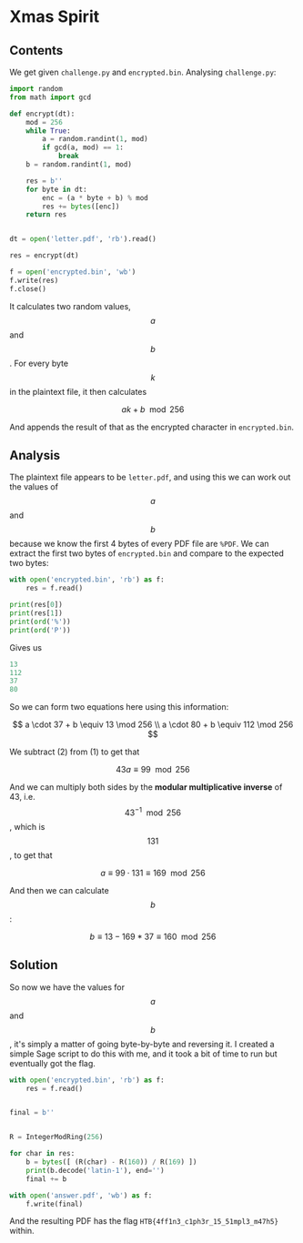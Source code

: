 # Xmas Spirit

## Contents

We get given `challenge.py` and `encrypted.bin`. Analysing `challenge.py`:

```python
import random
from math import gcd

def encrypt(dt):
	mod = 256
	while True:
		a = random.randint(1, mod)
		if gcd(a, mod) == 1:
			break
	b = random.randint(1, mod)

	res = b''
	for byte in dt:
		enc = (a * byte + b) % mod
		res += bytes([enc])
	return res


dt = open('letter.pdf', 'rb').read()

res = encrypt(dt)

f = open('encrypted.bin', 'wb')
f.write(res)
f.close()
```

It calculates two random values, $$a$$ and $$b$$. For every byte $$k$$ in the plaintext file, it then calculates

$$
ak + b \mod 256
$$

And appends the result of that as the encrypted character in `encrypted.bin`.

## Analysis

The plaintext file appears to be `letter.pdf`, and using this we can work out the values of $$a$$ and $$b$$ because we know the first 4 bytes of every PDF file are `%PDF`. We can extract the first two bytes of `encrypted.bin` and compare to the expected two bytes:

```python
with open('encrypted.bin', 'rb') as f:
    res = f.read()

print(res[0])
print(res[1])
print(ord('%'))
print(ord('P'))
```

Gives us

```python
13
112
37
80
```

So we can form two equations here using this information:



$$
a \cdot 37 + b \equiv 13 \mod 256 \\
a \cdot 80 + b \equiv 112 \mod 256
$$

We subtract (2) from (1) to get that

$$
43a \equiv 99 \mod 256
$$

And we can multiply both sides by the **modular multiplicative inverse** of 43, i.e. $$43^{-1} \mod 256$$, which is $$131$$, to get that

$$
a \equiv 99 \cdot 131 \equiv 169 \mod 256
$$

And then we can calculate $$b$$:

$$
b \equiv 13 - 169 * 37 \equiv 160 \mod 256
$$

## Solution

So now we have the values for $$a$$ and $$b$$, it's simply a matter of going byte-by-byte and reversing it. I created a simple Sage script to do this with me, and it took a bit of time to run but eventually got the flag.

```python
with open('encrypted.bin', 'rb') as f:
    res = f.read()


final = b''


R = IntegerModRing(256)

for char in res:
    b = bytes([ (R(char) - R(160)) / R(169) ])
    print(b.decode('latin-1'), end='')
    final += b

with open('answer.pdf', 'wb') as f:
    f.write(final)
```

And the resulting PDF has the flag `HTB{4ff1n3_c1ph3r_15_51mpl3_m47h5}` within.
